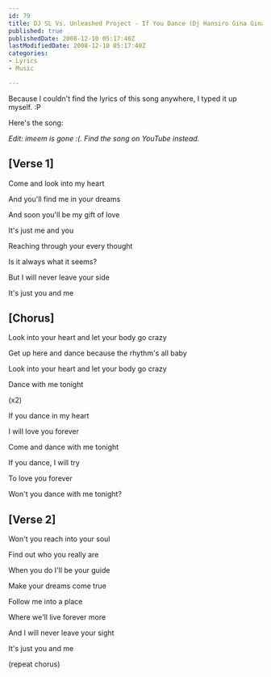 ```yaml
---
id: 79
title: DJ SL Vs. Unleashed Project - If You Dance (Dj Hansiro Gina Gina Edit)
published: true
publishedDate: 2008-12-10 05:17:40Z
lastModifiedDate: 2008-12-10 05:17:40Z
categories:
- Lyrics
- Music

---
```


Because I couldn't find the lyrics of this song anywhere, I typed it up myself. :P

Here's the song:  

*Edit: imeem is gone :(. Find the song on YouTube instead.*

## [Verse 1]
Come and look into my heart  

And you'll find me in your dreams  

And soon you'll be my gift of love  

It's just me and you  

Reaching through your every thought  

Is it always what it seems?  

But I will never leave your side  

It's just you and me

<!--more-->

## [Chorus]
Look into your heart and let your body go crazy  

Get up here and dance because the rhythm's all baby  

Look into your heart and let your body go crazy  

Dance with me tonight  

(x2)  

If you dance in my heart  

I will love you forever  

Come and dance with me tonight  

If you dance, I will try  

To love you forever  

Won't you dance with me tonight?

## [Verse 2]
Won't you reach into your soul  

Find out who you really are  

When you do I'll be your guide  

Make your dreams come true  

Follow me into a place  

Where we'll live forever more  

And I will never leave your sight  

It's just you and me

(repeat chorus)

